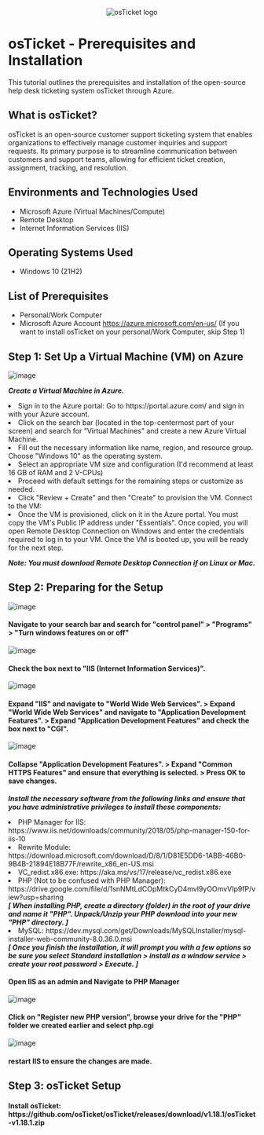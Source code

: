 <p align="center">
<img src="https://i.imgur.com/Clzj7Xs.png" alt="osTicket logo"/>
</p>

<h1>osTicket - Prerequisites and Installation</h1>
This tutorial outlines the prerequisites and installation of the open-source help desk ticketing system osTicket through Azure.

<h2> What is osTicket? </h2>
  
  osTicket is an open-source customer support ticketing system that enables organizations to effectively manage customer inquiries and support requests. Its primary purpose is to streamline communication between customers and support teams, allowing for efficient ticket creation, assignment, tracking, and resolution.<br />

<h2>Environments and Technologies Used</h2>

- Microsoft Azure (Virtual Machines/Compute)
- Remote Desktop
- Internet Information Services (IIS)

<h2>Operating Systems Used </h2>

- Windows 10</b> (21H2)

<h2>List of Prerequisites</h2>

- Personal/Work Computer
- Microsoft Azure Account https://azure.microsoft.com/en-us/ (If you want to install osTicket on your personal/Work Computer, skip Step 1)

<H2>Step 1: Set Up a Virtual Machine (VM) on Azure</H2>

![image](https://github.com/TrentMyers/osticket-prereqs/assets/132710625/e7500c20-d8eb-4ded-8b54-0b86c8bf124a)


  <b> <i> Create a Virtual Machine in Azure.</i> </b>

<p>
 <li> Sign in to the Azure portal: Go to https://portal.azure.com/ and sign in with your Azure account. </li>

 <li> Click on the search bar (located in the top-centermost part of your screen) and search for "Virtual Machines" and create a new Azure Virtual Machine. </li>

 <li> Fill out the necessary information like name, region, and resource group.
Choose "Windows 10" as the operating system. </li>

 <li> Select an appropriate VM size and configuration (I'd recommend at least 16 GB of RAM and 2 V-CPUs)</li>

 <li> Proceed with default settings for the remaining steps or customize as needed.</li>

 <li> Click "Review + Create" and then "Create" to provision the VM.
Connect to the VM:</li>

 <li>Once the VM is provisioned, click on it in the Azure portal.
You must copy the VM's Public IP address under "Essentials".
Once copied, you will open Remote Desktop Connection on Windows and enter the credentials required to log in to your VM.
Once the VM is booted up, you will be ready for the next step.</li>
</p>

  <b> <i> Note: You must download Remote Desktop Connection if on Linux or Mac. </i> </b>



<H2>Step 2: Preparing for the Setup</H2>
 


![image](https://github.com/TrentMyers/osticket-prereqs/assets/132710625/1e8a961d-2f30-42c7-b8e3-71a7320280a9)

<p> <h4> Navigate to your search bar and search for "control panel" > "Programs" > "Turn windows features on or off"
</h4> </p>

![image](https://github.com/TrentMyers/osticket-prereqs/assets/132710625/4b81c8ef-3542-4a21-930a-eba8002410a0)

<p> <h4> Check the box next to "IIS (Internet Information Services)". </h4>
</p> 

![image](https://github.com/TrentMyers/osticket-prereqs/assets/132710625/973f4709-cea2-4565-9b3f-52049a5a7315)



<p> <h4> Expand "IIS" and navigate to "World Wide Web Services". > Expand "World Wide Web Services" and navigate to "Application Development Features". > Expand "Application Development Features" and check the box next to "CGI".</h4> </p>

![image](https://github.com/TrentMyers/osticket-prereqs/assets/132710625/60c1d392-5b89-44ee-9fdd-0c281f6debba)


<p> <h4>Collapse "Application Development Features". > Expand "Common HTTPS Features" and ensure that everything is selected. > Press OK to save changes. </h4> </p>


<p>


<b> <i> Install the necessary software from the following links and ensure that you have administrative privileges to install these components: </i> </b>

<li> PHP Manager for IIS: https://www.iis.net/downloads/community/2018/05/php-manager-150-for-iis-10 </li>
<li> Rewrite Module: https://download.microsoft.com/download/D/8/1/D81E5DD6-1ABB-46B0-9B4B-21894E18B77F/rewrite_x86_en-US.msi </li>
<li> VC_redist.x86.exe: https://aka.ms/vs/17/release/vc_redist.x86.exe </li>
<li> PHP (Not to be confused with PHP Manager): https://drive.google.com/file/d/1snNMtLdCOpMtkCyD4mvl9yOOmvVIp9fP/view?usp=sharing </li>
<i> <b> [ When installing PHP, create a directory (folder) in the root of your drive and name it "PHP". Unpack/Unzip your PHP download into your new "PHP" directory. ] </b></i>
<li> MySQL: https://dev.mysql.com/get/Downloads/MySQLInstaller/mysql-installer-web-community-8.0.36.0.msi </li>
<i><b> [ Once you finish the installation, it will prompt you with a few options so be sure you select Standard installation > install as a window service > create your root password > Execute. ] </b></i>

</p>
<p>
<h4> Open IIS as an admin and Navigate to PHP Manager</h4>

![image](https://github.com/TrentMyers/osticket-prereqs/assets/132710625/be7f97ba-abb7-492e-aa9e-db414f25e519)

<h4> Click on "Register new PHP version", browse your drive for the "PHP" folder we created earlier and select php.cgi</h4>

![image](https://github.com/TrentMyers/osticket-prereqs/assets/132710625/da6a989d-7e75-4cde-9c15-32d5ea3b269d)

<h4> restart IIS to ensure the changes are made.</h4>
</p>

<H2>Step 3: osTicket Setup</H2>
<h4> Install osTicket: https://github.com/osTicket/osTicket/releases/download/v1.18.1/osTicket-v1.18.1.zip </h4>
